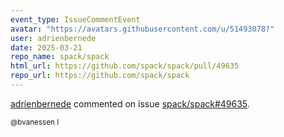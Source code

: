 ```yaml
---
event_type: IssueCommentEvent
avatar: "https://avatars.githubusercontent.com/u/51493078?"
user: adrienbernede
date: 2025-03-21
repo_name: spack/spack
html_url: https://github.com/spack/spack/pull/49635
repo_url: https://github.com/spack/spack
---
```


<a href='https://github.com/adrienbernede' target='_blank'>adrienbernede</a> commented on issue <a href='https://github.com/spack/spack/pull/49635' target='_blank'>spack/spack#49635</a>.

<small>@bvanessen I